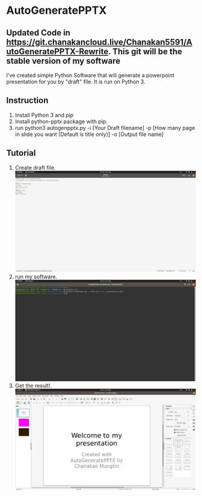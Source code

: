 # AutoGeneratePPTX

## Updated Code in https://git.chanakancloud.live/Chanakan5591/AutoGeneratePPTX-Rewrite. This git will be the stable version of my software

I've created simple Python Software that will generate a powerpoint presentation for you by "draft" file.
It is run on Python 3.
## Instruction
1. Install Python 3 and pip
2. Install python-pptx package with pip.
3. run python3 autogenpptx.py -i [Your Draft filename] -p [How many page in slide you want (Default is title only)] -o [Output file name]

## Tutorial
1. Create draft file.
![Draft Create IMG](https://raw.githubusercontent.com/Chanakan5591/AutoGeneratePPTX/master/img/Screenshot%20from%202019-12-15%2011-31-55.png)
2. run my software.
![SoftwareRun IMG](https://raw.githubusercontent.com/Chanakan5591/AutoGeneratePPTX/master/img/Screenshot%20from%202019-12-15%2011-34-47.png)
3. Get the result!.
![Result IMG](https://raw.githubusercontent.com/Chanakan5591/AutoGeneratePPTX/master/img/Screenshot%20from%202019-12-15%2011-35-24.png)
